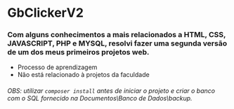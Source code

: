# GbClickerV2
### Com alguns conhecimentos a mais relacionados a HTML, CSS, JAVASCRIPT, PHP e MYSQL, resolvi fazer uma segunda versão de um dos meus primeiros projetos web.

- Processo de aprendizagem
- Não está relacionado à projetos da faculdade

###### *OBS:* utilizar `composer install` antes de iniciar o projeto e criar o banco com o SQL fornecido na Documentos\Banco de Dados\backup.
